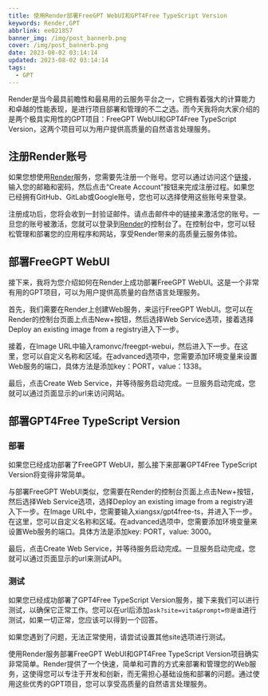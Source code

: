 ```yaml
---
title: 使用Render部署FreeGPT WebUI和GPT4Free TypeScript Version
keywords: Render,GPT
abbrlink: ee021857
banner_img: /img/post_bannerb.png
cover: /img/post_bannerb.png
date: 2023-08-02 03:14:14
updated: 2023-08-02 03:14:14
tags:
  - GPT
---
```


Render是当今最具前瞻性和最易用的云服务平台之一，它拥有着强大的计算能力和卓越的性能表现，是进行项目部署和管理的不二之选。而今天我将向大家介绍的是两个极具实用性的GPT项目：FreeGPT WebUI和GPT4Free TypeScript Version，这两个项目可以为用户提供高质量的自然语言处理服务。

<!-- more -->

## 注册Render账号

如果您想使用[Render](https://render.com/)服务，您需要先注册一个账号。您可以通过访问这个[链接](https://dashboard.render.com/register)，输入您的邮箱和密码，然后点击“Create Account”按钮来完成注册过程。如果您已经拥有GitHub、GitLab或Google账号，您也可以选择使用这些账号来登录。

注册成功后，您将会收到一封验证邮件。请点击邮件中的链接来激活您的账号。一旦您的账号被激活，您就可以登录到[Render](https://dashboard.render.com)的控制台了。在控制台中，您可以轻松管理和部署您的应用程序和网站，享受Render带来的高质量云服务体验。

## 部署FreeGPT WebUI

接下来，我将为您介绍如何在Render上成功部署FreeGPT WebUI。这是一个非常有用的GPT项目，可以为用户提供高质量的自然语言处理服务。

首先，我们需要在Render上创建Web服务，来运行FreeGPT WebUI。您可以在Render的控制台页面上点击New+按钮，然后选择Web Service选项，接着选择Deploy an existing image from a registry进入下一步。

接着，在Image URL中输入ramonvc/freegpt-webui，然后进入下一步。在这里，您可以自定义名称和区域。在advanced选项中，您需要添加环境变量来设置Web服务的端口，具体方法是添加key：PORT，value：1338。

最后，点击Create Web Service，并等待服务启动完成。一旦服务启动完成，您就可以通过页面显示的url来访问网站。


## 部署GPT4Free TypeScript Version

### 部署

如果您已经成功部署了FreeGPT WebUI，那么接下来部署GPT4Free TypeScript Version将变得非常简单。

与部署FreeGPT WebUI类似，您需要在Render的控制台页面上点击New+按钮，然后选择Web Service选项，选择Deploy an existing image from a registry进入下一步。在Image URL中，您需要输入xiangsx/gpt4free-ts，并进入下一步。在这里，您可以自定义名称和区域。在advanced选项中，您需要添加环境变量来设置Web服务的端口。具体方法是添加key: PORT，value: 3000。

最后，点击Create Web Service，并等待服务启动完成。一旦服务启动完成，您就可以通过页面显示的url来测试API。

### 测试

如果您已经成功部署了GPT4Free TypeScript Version服务，接下来我们可以进行测试，以确保它正常工作。您可以在url后添加`ask?site=vita&prompt=你是谁`进行测试，如果一切正常，您应该可以得到一个回答。

如果您遇到了问题，无法正常使用，请尝试设置其他site选项进行测试。

使用Render服务部署FreeGPT WebUI和GPT4Free TypeScript Version项目确实非常简单。Render提供了一个快速，简单和可靠的方式来部署和管理您的Web服务，这使得您可以专注于开发和创新，而无需担心基础设施和部署的问题。通过使用这些优秀的GPT项目，您可以享受高质量的自然语言处理服务。